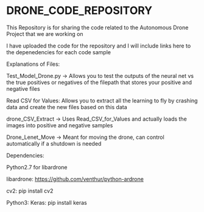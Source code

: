 # DRONE_CODE_REPOSITORY

This Repository is for sharing the code related to the Autonomous Drone Project that we are working on 

I have uploaded the code for the repository and I will include links here to the depenedencies for each code sample

Explanations of Files: 

Test_Model_Drone.py -> Allows you to test the outputs of the neural net vs the true positives or negatives of the filepath that stores your positive and negative files

Read CSV for Values: Allows you to extract all the learning to fly by crashing data and create the new files based on this data

drone_CSV_Extract -> Uses Read_CSV_for_Values and actually loads the images into positive and negative samples

Drone_Lenet_Move -> Meant for moving the drone, can control automatically if a shutdown is needed


Dependencies:

Python2.7 for libardrone

libardrone: https://github.com/venthur/python-ardrone

cv2: pip install cv2

Python3:
Keras: pip install keras







